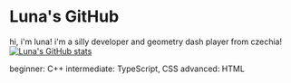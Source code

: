 # Luna's GitHub
hi, i'm luna!
i'm a silly developer and geometry dash player from czechia!
[![Luna's GitHub stats](https://github-readme-stats.vercel.app/api?username=calamitywoah)](https://github.com/anuraghazra/github-readme-stats)

beginner: C++
intermediate: TypeScript, CSS
advanced: HTML
